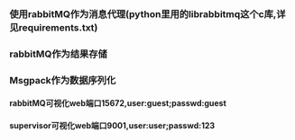 ### 使用rabbitMQ作为消息代理(python里用的librabbitmq这个c库,详见requirements.txt)
### rabbitMQ作为结果存储
### Msgpack作为数据序列化

#### rabbitMQ可视化web端口15672,user:guest;passwd:guest

#### supervisor可视化web端口9001,user:user;passwd:123

#### 
